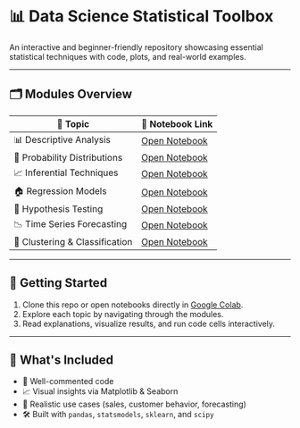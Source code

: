 
# 📊 Data Science Statistical Toolbox

An interactive and beginner-friendly repository showcasing essential statistical techniques with code, plots, and real-world examples.

---

## 🗂️ Modules Overview

| 📌 Topic                       | 📁 Notebook Link                                                  |
|-------------------------------|-------------------------------------------------------------------|
| 📊 Descriptive Analysis        | [Open Notebook](Tools/descriptive_statistics.ipynb)          |
| 🎲 Probability Distributions   | [Open Notebook](Probability_Distributions.ipynb)        |
| 📈 Inferential Techniques      | [Open Notebook](Inferential_Statistics.ipynb)           |
| 🏠 Regression Models           | [Open Notebook](Regression_Analysis.ipynb)              |
| 🧪 Hypothesis Testing          | [Open Notebook](Hypothesis_Testing.ipynb)               |
| 📉 Time Series Forecasting     | [Open Notebook](Time_Series_Analysis.ipynb)             |
| 🧬 Clustering & Classification | [Open Notebook](Clustering_Classification.ipynb)        |

---

## 🚀 Getting Started

1. Clone this repo or open notebooks directly in [Google Colab](https://colab.research.google.com/).
2. Explore each topic by navigating through the modules.
3. Read explanations, visualize results, and run code cells interactively.

---

## 📘 What's Included

- 📎 Well-commented code
- 📈 Visual insights via Matplotlib & Seaborn
- 🧠 Realistic use cases (sales, customer behavior, forecasting)
- 🛠️ Built with `pandas`, `statsmodels`, `sklearn`, and `scipy`
